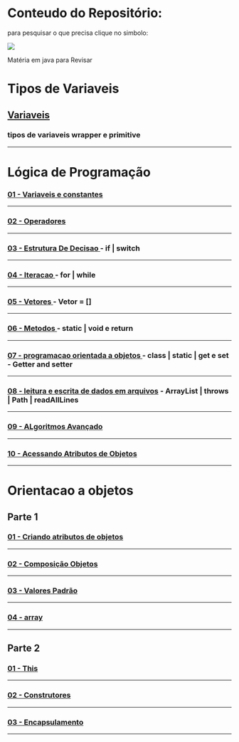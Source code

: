 # Conteudo do Repositório:

para pesquisar o que precisa clique no simbolo:  

<img src="https://github.com/gladsonsimoes/gladsonsimoes/blob/main/pesquisagithub.png"/>

Matéria em java para Revisar

# Tipos de Variaveis

## [Variaveis](https://github.com/gladsonsimoes/ExerciciosDeExemplo_Java/tree/main/logica_de_programacao/variaveis//)
### tipos de variaveis wrapper e primitive
----

# Lógica de Programação 

### [01 - Variaveis e constantes ](https://github.com/gladsonsimoes/ExerciciosDeExemplo_Java/tree/main/logica_de_programacao/variaveis_e_constantes/)
----
### [02 - Operadores](https://github.com/gladsonsimoes/ExerciciosDeExemplo_Java/tree/main/logica_de_programacao/operadores/)
----
### [03 - Estrutura De Decisao ](https://github.com/gladsonsimoes/ExerciciosDeExemplo_Java/tree/main/logica_de_programacao/estrutura_de_decisao/) - if | switch
----
### [04 - Iteracao ](https://github.com/gladsonsimoes/ExerciciosDeExemplo_Java/tree/main/logica_de_programacao/Iteracao/) - for | while
----
### [05 - Vetores ](https://github.com/gladsonsimoes/ExerciciosDeExemplo_Java/tree/main/logica_de_programacao/vetores/)  - Vetor = []
----
### [06 - Metodos ](https://github.com/gladsonsimoes/ExerciciosDeExemplo_Java/tree/main/logica_de_programacao/metodos/) - static | void e return
----
### [07 - programacao orientada a objetos ](https://github.com/gladsonsimoes/ExerciciosDeExemplo_Java/tree/main/logica_de_programacao/programacao_orientada_a_objetos/) - class | static | get e set - Getter and setter
----
### [08 - leitura e escrita de dados em arquivos](https://github.com/gladsonsimoes/ExerciciosDeExemplo_Java/tree/main/logica_de_programacao/leitura_e_escrita_de_dados_em_arquivos/) - ArrayList | throws | Path | readAllLines
----
### [09 - ALgoritmos Avançado ](https://github.com/gladsonsimoes/ExerciciosDeExemplo_Java/tree/main/logica_de_programacao/algoritmos_avancado/)
----
### [10 - Acessando Atributos de Objetos ](https://github.com/gladsonsimoes/ExerciciosDeExemplo_Java/tree/main/logica_de_programacao/acessando_atributos_de_objetos/)
----
# Orientacao a objetos

## Parte 1

### [01 - Criando atributos de objetos](https://github.com/gladsonsimoes/ExerciciosDeExemplo_Java/tree/main/orientacao_a_objetos/orientacao_a_objetos_parte1/acessando_atributos_de_objetos/)
----
### [02 - Composição Objetos ](https://github.com/gladsonsimoes/ExerciciosDeExemplo_Java/tree/main/orientacao_a_objetos/orientacao_a_objetos_parte1/composicao_objetos/)
----
### [03 - Valores Padrão ](https://github.com/gladsonsimoes/ExerciciosDeExemplo_Java/tree/main/orientacao_a_objetos/orientacao_a_objetos_parte1/valores_padrao/)
----
### [04 - array](https://github.com/gladsonsimoes/ExerciciosDeExemplo_Java/tree/main/orientacao_a_objetos/orientacao_a_objetos_parte1/array/exercicio/)
----
## Parte 2

### [01 - This](https://github.com/gladsonsimoes/ExerciciosDeExemplo_Java/tree/main/orientacao_a_objetos/orientacao_a_objetos_parte2.construtores/o_objeto_this/)
----
### [02 - Construtores](https://github.com/gladsonsimoes/ExerciciosDeExemplo_Java/tree/main/orientacao_a_objetos/orientacao_a_objetos_parte2.construtores/construtores/)
----
### [03 - Encapsulamento](https://github.com/gladsonsimoes/ExerciciosDeExemplo_Java/tree/main/orientacao_a_objetos/orientacao_a_objetos_parte2.construtores/encapsulamento_e_modificadores_de_acesso_public_e_private/)
----

